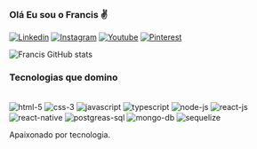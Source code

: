 ### Olá Eu sou o Francis ✌️

[![Linkedin](https://img.shields.io/badge/LinkedIn-0077B5?style=for-the-badge&logo=linkedin&logoColor=white)](https://br.linkedin.com/in/guitt-zoom-83bb3a1b8)
[![Instagram](https://img.shields.io/badge/Instagram-E4405F?style=for-the-badge&logo=instagram&logoColor=white)](https://www.instagram.com/guittzoom/)
[![Youtube](https://img.shields.io/badge/YouTube-FF0000?style=for-the-badge&logo=youtube&logoColor=white)](https://www.youtube.com/channel/UCIMY17IlgVZy79_oTqCsFag/about)
[![Pinterest](https://img.shields.io/badge/Pinterest-%23E60023.svg?&style=for-the-badge&logo=Pinterest&logoColor=white)](https://br.pinterest.com/francisguitt/)

![Francis GitHub stats](https://github-readme-stats.vercel.app/api?username=francisguitt&show_icons=true&theme=cobalt)

### Tecnologias que domino
<div style="display:inline-block"><br/>
<img align="center" alt="html-5" src="https://img.shields.io/badge/HTML5-E34F26?style=for-the-badge&logo=html5&logoColor=white">
<img align="center" alt="css-3" src="https://img.shields.io/badge/CSS3-1572B6?style=for-the-badge&logo=css3&logoColor=white">
<img align="center" alt="javascript" src="https://img.shields.io/badge/JavaScript-F7DF1E?style=for-the-badge&logo=javascript&logoColor=black">

<img align="center" alt="typescript" src="https://img.shields.io/badge/TypeScript-007ACC?style=for-the-badge&logo=typescript&logoColor=white">

<img align="center" alt="node-js" src="https://img.shields.io/badge/Node.js-43853D?style=for-the-badge&logo=node.js&logoColor=white">

<img align="center" alt="react-js" src="https://img.shields.io/badge/React-20232A?style=for-the-badge&logo=react&logoColor=61DAFB">

<img align="center" alt="react-native" src="https://img.shields.io/badge/React_Native-20232A?style=for-the-badge&logo=react&logoColor=61DAFB">

<img align="center" alt="postgreas-sql" src="https://img.shields.io/badge/PostgreSQL-316192?style=for-the-badge&logo=postgresql&logoColor=white">

<img align="center" alt="mongo-db" src="https://img.shields.io/badge/MongoDB-4EA94B?style=for-the-badge&logo=mongodb&logoColor=white">
<img align="center" alt="sequelize" src="https://img.shields.io/badge/sequelize-323330?style=for-the-badge&logo=sequelize&logoColor=blue">
</div>
<br/>

Apaixonado por tecnologia.


